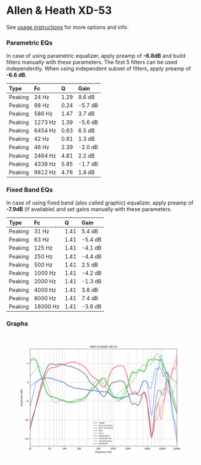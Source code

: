 # Allen & Heath XD-53
See [usage instructions](https://github.com/jaakkopasanen/AutoEq#usage) for more options and info.

### Parametric EQs
In case of using parametric equalizer, apply preamp of **-6.8dB** and build filters manually
with these parameters. The first 5 filters can be used independently.
When using independent subset of filters, apply preamp of **-6.6 dB**.

| Type    | Fc      |    Q | Gain    |
|:--------|:--------|:-----|:--------|
| Peaking | 24 Hz   | 1.29 | 9.6 dB  |
| Peaking | 98 Hz   | 0.24 | -5.7 dB |
| Peaking | 586 Hz  | 1.47 | 3.7 dB  |
| Peaking | 1273 Hz | 1.39 | -5.6 dB |
| Peaking | 6454 Hz | 0.63 | 6.5 dB  |
| Peaking | 42 Hz   | 0.91 | 1.3 dB  |
| Peaking | 46 Hz   | 2.39 | -2.0 dB |
| Peaking | 2464 Hz | 4.81 | 2.2 dB  |
| Peaking | 4338 Hz | 5.85 | -1.7 dB |
| Peaking | 9812 Hz | 4.76 | 1.8 dB  |

### Fixed Band EQs
In case of using fixed band (also called graphic) equalizer, apply preamp of **-7.9dB**
(if available) and set gains manually with these parameters.

| Type    | Fc       |    Q | Gain    |
|:--------|:---------|:-----|:--------|
| Peaking | 31 Hz    | 1.41 | 5.4 dB  |
| Peaking | 63 Hz    | 1.41 | -5.4 dB |
| Peaking | 125 Hz   | 1.41 | -4.1 dB |
| Peaking | 250 Hz   | 1.41 | -4.4 dB |
| Peaking | 500 Hz   | 1.41 | 2.5 dB  |
| Peaking | 1000 Hz  | 1.41 | -4.2 dB |
| Peaking | 2000 Hz  | 1.41 | -1.3 dB |
| Peaking | 4000 Hz  | 1.41 | 3.8 dB  |
| Peaking | 8000 Hz  | 1.41 | 7.4 dB  |
| Peaking | 16000 Hz | 1.41 | -3.6 dB |

### Graphs
![](./Allen%20&%20Heath%20XD-53.png)